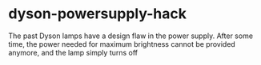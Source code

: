 # dyson-powersupply-hack
The past Dyson lamps have a design flaw in the power supply. After some time, the power needed for maximum brightness cannot be provided anymore, and the lamp simply turns off
